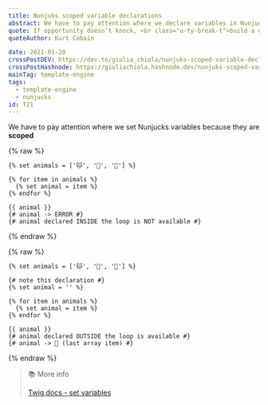 ```yaml
---
title: Nunjuks scoped variable declarations
abstract: We have to pay attention where we declare variables in Nunjucks, because they are scoped!
quote: If opportunity doesn’t knock, <br class="u-ty-break-t">build a door
quoteAuthor: Kurt Cobain

date: 2021-01-20
crossPostDEV: https://dev.to/giulia_chiola/nunjuks-scoped-variable-declarations-59ef
crossPostHashnode: https://giuliachiola.hashnode.dev/nunjuks-scoped-variable-declarations
mainTag: template-engine
tags:
  - template-engine
  - nunjucks
id: T21
---
```


We have to pay attention where we set Nunjucks variables because they are **scoped**

{% raw %}
  ```twig
  {% set animals = ['🐱', '🐶', '🐺'] %}

  {% for item in animals %}
    {% set animal = item %}
  {% endfor %}

  {{ animal }}
  {# animal -> ERROR #}
  {# animal declared INSIDE the loop is NOT available #}
  ```
{% endraw %}

{% raw %}
  ```twig
  {% set animals = ['🐱', '🐶', '🐺'] %}

  {# note this declaration #}
  {% set animal = '' %}

  {% for item in animals %}
    {% set animal = item %}
  {% endfor %}

  {{ animal }}
  {# animal declared OUTSIDE the loop is available #}
  {# animal -> 🐺 (last array item) #}
  ```
{% endraw %}

> 📚 More info
>
> [Twig docs - set variables](https://twig.symfony.com/doc/3.x/tags/set.html)
